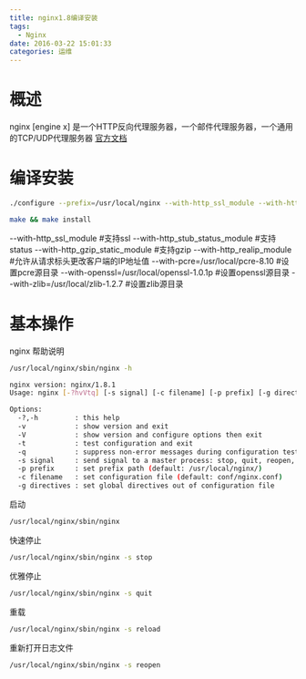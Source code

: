 ```yaml
---
title: nginx1.8编译安装
tags:
  - Nginx
date: 2016-03-22 15:01:33
categories: 运维
---
```

# 概述

nginx [engine x] 是一个HTTP反向代理服务器，一个邮件代理服务器，一个通用的TCP/UDP代理服务器
[官方文档](http://nginx.org/en/docs/)

# 编译安装
```bash
./configure --prefix=/usr/local/nginx --with-http_ssl_module --with-http_stub_status_module --with-http_gzip_static_module --with-http_realip_module --with-pcre=/usr/local/pcre-8.10 --with-openssl=/usr/local/openssl-1.0.1p --with-zlib=/usr/local/zlib-1.2.7

make && make install
```
--with-http_ssl_module #支持ssl
--with-http_stub_status_module #支持status
--with-http_gzip_static_module #支持gzip
--with-http_realip_module #允许从请求标头更改客户端的IP地址值
--with-pcre=/usr/local/pcre-8.10 #设置pcre源目录
--with-openssl=/usr/local/openssl-1.0.1p #设置openssl源目录
--with-zlib=/usr/local/zlib-1.2.7 #设置zlib源目录

<!-- more -->

# 基本操作

nginx 帮助说明
```bash
/usr/local/nginx/sbin/nginx -h

nginx version: nginx/1.8.1
Usage: nginx [-?hvVtq] [-s signal] [-c filename] [-p prefix] [-g directives]

Options:
  -?,-h         : this help
  -v            : show version and exit
  -V            : show version and configure options then exit
  -t            : test configuration and exit
  -q            : suppress non-error messages during configuration testing
  -s signal     : send signal to a master process: stop, quit, reopen, reload
  -p prefix     : set prefix path (default: /usr/local/nginx/)
  -c filename   : set configuration file (default: conf/nginx.conf)
  -g directives : set global directives out of configuration file
```

启动
```bash
/usr/local/nginx/sbin/nginx
```

快速停止
```bash
/usr/local/nginx/sbin/nginx -s stop
```

优雅停止
```bash
/usr/local/nginx/sbin/nginx -s quit
```

重载
```bash
/usr/local/nginx/sbin/nginx -s reload
```

重新打开日志文件
```bash
/usr/local/nginx/sbin/nginx -s reopen
```

